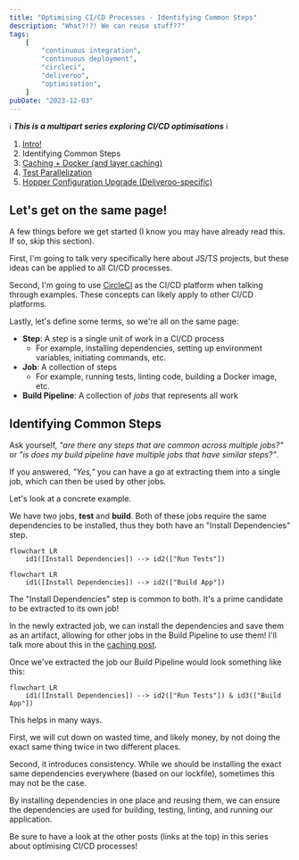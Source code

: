 ```yaml
---
title: "Optimising CI/CD Processes - Identifying Common Steps"
description: "What?!?! We can reuse stuff??"
tags:
    [
        "continuous integration",
        "continuous deployment",
        "circleci",
        "deliveroo",
        "optimisation",
    ]
pubDate: "2023-12-03"
---
```


ℹ️ **_This is a multipart series exploring CI/CD optimisations_** ℹ️

1. [Intro!](./optimising-ci-cd-processes.md)
2. Identifying Common Steps
3. [Caching + Docker (and layer caching)](./optimising-ci-cd-caching.md)
4. [Test Parallelization](./optimising-ci-cd-test-parallelization.md)
5. [Hopper Configuration Upgrade (Deliveroo-specific)](./optimising-ci-cd-hopper-upgrades.md)

## Let's get on the same page!

A few things before we get started (I know you may have already read this. If so, skip this section).

First, I'm going to talk very specifically here about JS/TS projects, but these ideas can be applied to all CI/CD
processes.

Second, I'm going to use [CircleCI](https://circleci.com/) as the CI/CD platform when talking through examples. These
concepts can likely apply to other CI/CD platforms.

Lastly, let's define some terms, so we're all on the same page:

-   **Step**: A step is a single unit of work in a CI/CD process
    -   For example, installing dependencies, setting up environment variables, initiating commands, etc.
-   **Job**: A collection of steps
    -   For example, running tests, linting code, building a Docker image, etc.
-   **Build Pipeline**: A collection of _jobs_ that represents all work

## Identifying Common Steps

Ask yourself, _"are there any steps that are common across multiple jobs?"_ or _"is does my build pipeline have multiple
jobs that have similar steps?"_.

If you answered, _"Yes,"_ you can have a go at extracting them into a single job, which can then be used by other jobs.

Let's look at a concrete example.

We have two jobs, **test** and **build**. Both of these jobs require the same dependencies to be installed, thus they
both have an "Install Dependencies" step.

```mermaid
flowchart LR
    id1([Install Dependencies]) --> id2(["Run Tests"])
```

```mermaid
flowchart LR
    id1([Install Dependencies]) --> id2(["Build App"])
```

The "Install Dependencies" step is common to both. It's a prime candidate to be extracted to its own job!

In the newly extracted job, we can install the dependencies and save them as an artifact, allowing for other jobs in the
Build Pipeline to use them! I'll talk more about this in the [caching post](./optimising-ci-cd-caching.md).

Once we've extracted the job our Build Pipeline would look something like this:

```mermaid
flowchart LR
    id1([Install Dependencies]) --> id2(["Run Tests"]) & id3(["Build App"])
```

This helps in many ways.

First, we will cut down on wasted time, and likely money, by not doing the exact same thing twice in two different
places.

Second, it introduces consistency. While we should be installing the exact same dependencies everywhere (based on our
lockfile), sometimes this may not be the case.

By installing dependencies in one place and reusing them, we can ensure the dependencies are used for building, testing,
linting, and running our application.

Be sure to have a look at the other posts (links at the top) in this series about optimising CI/CD processes!
